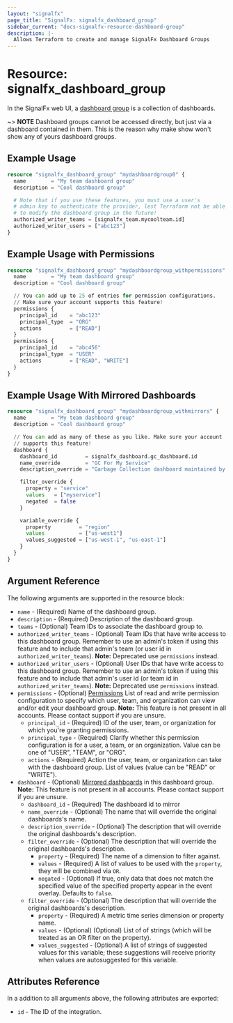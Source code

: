 ```yaml
---
layout: "signalfx"
page_title: "SignalFx: signalfx_dashboard_group"
sidebar_current: "docs-signalfx-resource-dashboard-group"
description: |-
  Allows Terraform to create and manage SignalFx Dashboard Groups
---
```


# Resource: signalfx_dashboard_group

In the SignalFx web UI, a [dashboard group](https://developers.signalfx.com/dashboard_groups_reference.html) is a collection of dashboards.

~> **NOTE** Dashboard groups cannot be accessed directly, but just via a dashboard contained in them. This is the reason why make show won't show any of yours dashboard groups.

## Example Usage

```tf
resource "signalfx_dashboard_group" "mydashboardgroup0" {
  name        = "My team dashboard group"
  description = "Cool dashboard group"

  # Note that if you use these features, you must use a user's
  # admin key to authenticate the provider, lest Terraform not be able
  # to modify the dashboard group in the future!
  authorized_writer_teams = [signalfx_team.mycoolteam.id]
  authorized_writer_users = ["abc123"]
}
```

## Example Usage with Permissions

```tf
resource "signalfx_dashboard_group" "mydashboardgroup_withpermissions" {
  name        = "My team dashboard group"
  description = "Cool dashboard group"

  // You can add up to 25 of entries for permission configurations. 
  // Make sure your account supports this feature!
  permissions {
    principal_id    = "abc123"
    principal_type  = "ORG"
    actions         = ["READ"]
  }
  permissions {
    principal_id    = "abc456"
    principal_type  = "USER"
    actions         = ["READ", "WRITE"]
  }
}
```

## Example Usage With Mirrored Dashboards

```tf
resource "signalfx_dashboard_group" "mydashboardgroup_withmirrors" {
  name        = "My team dashboard group"
  description = "Cool dashboard group"

  // You can add as many of these as you like. Make sure your account
  // supports this feature!
  dashboard {
    dashboard_id         = signalfx_dashboard.gc_dashboard.id
    name_override        = "GC For My Service"
    description_override = "Garbage Collection dashboard maintained by JVM team"

    filter_override {
      property = "service"
      values   = ["myservice"]
      negated  = false
    }

    variable_override {
      property         = "region"
      values           = ["us-west1"]
      values_suggested = ["us-west-1", "us-east-1"]
    }
  }
}
```

## Argument Reference

The following arguments are supported in the resource block:

* `name` - (Required) Name of the dashboard group.
* `description` - (Required) Description of the dashboard group.
* `teams` - (Optional) Team IDs to associate the dashboard group to.
* `authorized_writer_teams` - (Optional) Team IDs that have write access to this dashboard group. Remember to use an admin's token if using this feature and to include that admin's team (or user id in `authorized_writer_teams`). **Note:** Deprecated use `permissions` instead.
* `authorized_writer_users` - (Optional) User IDs that have write access to this dashboard group. Remember to use an admin's token if using this feature and to include that admin's user id (or team id in `authorized_writer_teams`). **Note:** Deprecated use `permissions` instead.
* `permissions` - (Optional) [Permissions](https://docs.splunk.com/Observability/infrastructure/terms-concepts/permissions.html) List of read and write permission configuration to specify which user, team, and organization can view and/or edit your dashboard group. **Note:** This feature is not present in all accounts. Please contact support if you are unsure.
  * `principal_id` - (Required) ID of the user, team, or organization for which you're granting permissions.
  * `principal_type` - (Required) Clarify whether this permission configuration is for a user, a team, or an organization. Value can be one of "USER", "TEAM", or "ORG".
  * `actions` - (Required) Action the user, team, or organization can take with the dashboard group. List of values (value can be "READ" or "WRITE").
* `dashboard` - (Optional) [Mirrored dashboards](https://docs.signalfx.com/en/latest/dashboards/dashboard-mirrors.html) in this dashboard group. **Note:** This feature is not present in all accounts. Please contact support if you are unsure.
  * `dashboard_id` - (Required) The dashboard id to mirror
  * `name_override` - (Optional) The name that will override the original dashboards's name.
  * `description_override` - (Optional) The description that will override the original dashboards's description.
  * `filter_override` - (Optional) The description that will override the original dashboards's description.
    * `property` - (Required) The name of a dimension to filter against.
    * `values` - (Required) A list of values to be used with the `property`, they will be combined via `OR`.
    * `negated` - (Optional) If true,  only data that does not match the specified value of the specified property appear in the event overlay. Defaults to `false`.
  * `filter_override` - (Optional) The description that will override the original dashboards's description.
    * `property` - (Required) A metric time series dimension or property name.
    * `values` - (Optional) (Optional) List of of strings (which will be treated as an OR filter on the property).
    * `values_suggested` - (Optional) A list of strings of suggested values for this variable; these suggestions will receive priority when values are autosuggested for this variable.

## Attributes Reference

In a addition to all arguments above, the following attributes are exported:

* `id` - The ID of the integration.
